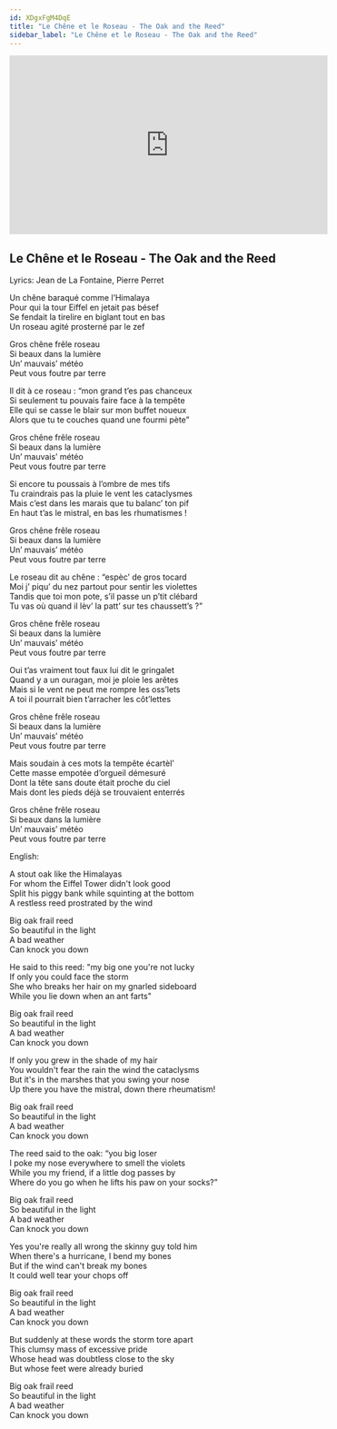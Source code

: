 ```yaml
---
id: XDgxFgM4DqE
title: "Le Chêne et le Roseau - The Oak and the Reed"
sidebar_label: "Le Chêne et le Roseau - The Oak and the Reed"
---
```


<div class="video-float-container">
  <iframe
    width="560"
    height="315"
    src="https://www.youtube.com/embed/XDgxFgM4DqE"
    title="YouTube video player"
    frameborder="0"
    allow="accelerometer; autoplay; clipboard-write; encrypted-media; gyroscope; picture-in-picture; web-share"
    referrerpolicy="strict-origin-when-cross-origin"
    allowfullscreen
  ></iframe>
</div>

## Le Chêne et le Roseau - The Oak and the Reed

Lyrics: Jean de La Fontaine, Pierre Perret

Un chêne baraqué comme l’Himalaya  
Pour qui la tour Eiffel en jetait pas bésef  
Se fendait la tirelire en biglant tout en bas  
Un roseau agité prosterné par le zef

Gros chêne frêle roseau  
Si beaux dans la lumière  
Un’ mauvais’ météo  
Peut vous foutre par terre

Il dit à ce roseau : “mon grand t’es pas chanceux  
Si seulement tu pouvais faire face à la tempête  
Elle qui se casse le blair sur mon buffet noueux  
Alors que tu te couches quand une fourmi pète”

Gros chêne frêle roseau  
Si beaux dans la lumière  
Un’ mauvais’ météo  
Peut vous foutre par terre

Si encore tu poussais à l’ombre de mes tifs  
Tu craindrais pas la pluie le vent les cataclysmes  
Mais c’est dans les marais que tu balanc’ ton pif  
En haut t’as le mistral, en bas les rhumatismes !

Gros chêne frêle roseau  
Si beaux dans la lumière  
Un’ mauvais’ météo  
Peut vous foutre par terre

Le roseau dit au chêne : “espèc’ de gros tocard  
Moi j’ piqu’ du nez partout pour sentir les violettes  
Tandis que toi mon pote, s’il passe un p’tit clébard  
Tu vas où quand il lèv’ la patt’ sur tes chaussett’s ?”

Gros chêne frêle roseau  
Si beaux dans la lumière  
Un’ mauvais’ météo  
Peut vous foutre par terre

Oui t’as vraiment tout faux lui dit le gringalet  
Quand y a un ouragan, moi je ploie les arêtes  
Mais si le vent ne peut me rompre les oss’lets  
A toi il pourrait bien t’arracher les côt’lettes

Gros chêne frêle roseau  
Si beaux dans la lumière  
Un’ mauvais’ météo  
Peut vous foutre par terre

Mais soudain à ces mots la tempête écartèl’  
Cette masse empotée d’orgueil démesuré  
Dont la tête sans doute était proche du ciel  
Mais dont les pieds déjà se trouvaient enterrés

Gros chêne frêle roseau  
Si beaux dans la lumière  
Un’ mauvais’ météo  
Peut vous foutre par terre

English:

A stout oak like the Himalayas  
For whom the Eiffel Tower didn't look good  
Split his piggy bank while squinting at the bottom  
A restless reed prostrated by the wind

Big oak frail reed  
So beautiful in the light  
A bad weather  
Can knock you down

He said to this reed: "my big one you're not lucky  
If only you could face the storm  
She who breaks her hair on my gnarled sideboard  
While you lie down when an ant farts"

Big oak frail reed  
So beautiful in the light  
A bad weather  
Can knock you down

If only you grew in the shade of my hair  
You wouldn't fear the rain the wind the cataclysms  
But it's in the marshes that you swing your nose  
Up there you have the mistral, down there rheumatism!

Big oak frail reed  
So beautiful in the light  
A bad weather  
Can knock you down

The reed said to the oak: “you big loser  
I poke my nose everywhere to smell the violets  
While you my friend, if a little dog passes by  
Where do you go when he lifts his paw on your socks?”

Big oak frail reed  
So beautiful in the light  
A bad weather  
Can knock you down

Yes you're really all wrong the skinny guy told him  
When there's a hurricane, I bend my bones  
But if the wind can't break my bones  
It could well tear your chops off

Big oak frail reed  
So beautiful in the light  
A bad weather  
Can knock you down

But suddenly at these words the storm tore apart  
This clumsy mass of excessive pride  
Whose head was doubtless close to the sky  
But whose feet were already buried

Big oak frail reed  
So beautiful in the light  
A bad weather  
Can knock you down
